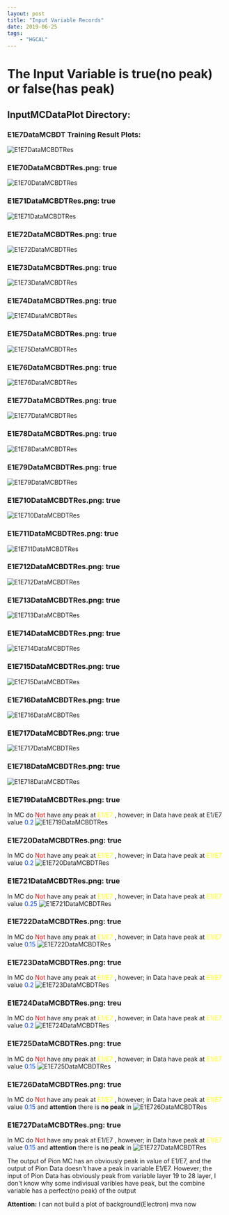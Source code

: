```yaml
---
layout: post
title: "Input Variable Records"
date: 2019-06-25
tags:
    - "HGCAL"
---
```


# The Input Variable is true(no peak) or false(has peak)

## InputMCDataPlot Directory:

### E1E7DataMCBDT Training Result Plots:
![E1E7DataMCBDTRes](https://user-images.githubusercontent.com/13759047/61263133-69a9c480-a7ba-11e9-99d5-66976a1c80db.png)
### E1E70DataMCBDTRes.png: true
![E1E70DataMCBDTRes](https://user-images.githubusercontent.com/13759047/61259967-0cf4dc80-a7af-11e9-8dbc-87a89a11946e.png)
### E1E71DataMCBDTRes.png: true
![E1E71DataMCBDTRes](https://user-images.githubusercontent.com/13759047/61259981-1f6f1600-a7af-11e9-9515-7bc7fb5a0b02.png)

### E1E72DataMCBDTRes.png: true
![E1E72DataMCBDTRes](https://user-images.githubusercontent.com/13759047/61259992-2ac24180-a7af-11e9-83a5-01e37e033ba9.png)

### E1E73DataMCBDTRes.png: true
![E1E73DataMCBDTRes](https://user-images.githubusercontent.com/13759047/61260008-34e44000-a7af-11e9-913b-b8fa904ca116.png)

### E1E74DataMCBDTRes.png: true
![E1E74DataMCBDTRes](https://user-images.githubusercontent.com/13759047/61260023-43caf280-a7af-11e9-98c2-597372b3135b.png)

### E1E75DataMCBDTRes.png: true
![E1E75DataMCBDTRes](https://user-images.githubusercontent.com/13759047/61260032-4f1e1e00-a7af-11e9-84c2-191623476d01.png)

### E1E76DataMCBDTRes.png: true
![E1E76DataMCBDTRes](https://user-images.githubusercontent.com/13759047/61260055-6230ee00-a7af-11e9-9771-34f0a0fa95f1.png)

### E1E77DataMCBDTRes.png: true
![E1E77DataMCBDTRes](https://user-images.githubusercontent.com/13759047/61260076-796fdb80-a7af-11e9-8b37-70f9793db636.png)

### E1E78DataMCBDTRes.png: true
![E1E78DataMCBDTRes](https://user-images.githubusercontent.com/13759047/61260078-796fdb80-a7af-11e9-88e9-c8b56bf78fa5.png)

### E1E79DataMCBDTRes.png: true
![E1E79DataMCBDTRes](https://user-images.githubusercontent.com/13759047/61260079-7a087200-a7af-11e9-9319-b9979d6ac092.png)

### E1E710DataMCBDTRes.png: true
![E1E710DataMCBDTRes](https://user-images.githubusercontent.com/13759047/61260081-7a087200-a7af-11e9-98fc-9c92c4972e35.png)

### E1E711DataMCBDTRes.png: true
![E1E711DataMCBDTRes](https://user-images.githubusercontent.com/13759047/61260082-7a087200-a7af-11e9-82b4-b94427e8ec2f.png)

### E1E712DataMCBDTRes.png: true
![E1E712DataMCBDTRes](https://user-images.githubusercontent.com/13759047/61260083-7a087200-a7af-11e9-96fe-389c0cd00fed.png)

### E1E713DataMCBDTRes.png: true
![E1E713DataMCBDTRes](https://user-images.githubusercontent.com/13759047/61260084-7aa10880-a7af-11e9-9d01-03dba7151d49.png)

### E1E714DataMCBDTRes.png: true
![E1E714DataMCBDTRes](https://user-images.githubusercontent.com/13759047/61260085-7aa10880-a7af-11e9-9de1-e4f0a4a936b4.png)

### E1E715DataMCBDTRes.png: true
![E1E715DataMCBDTRes](https://user-images.githubusercontent.com/13759047/61260086-7aa10880-a7af-11e9-8170-d60f7c4c33c1.png)

### E1E716DataMCBDTRes.png: true
![E1E716DataMCBDTRes](https://user-images.githubusercontent.com/13759047/61260087-7aa10880-a7af-11e9-826c-4e00544a230e.png)

### E1E717DataMCBDTRes.png: true
![E1E717DataMCBDTRes](https://user-images.githubusercontent.com/13759047/61260088-7b399f00-a7af-11e9-9b7b-4b383f0b6315.png)

### E1E718DataMCBDTRes.png: true
![E1E718DataMCBDTRes](https://user-images.githubusercontent.com/13759047/61260089-7b399f00-a7af-11e9-8c8b-92517d690017.png)

### E1E719DataMCBDTRes.png: true
In MC do <span style="color:#ff0000">Not</span> have any peak at <span style="color:#ffff00"> E1/E7 </span>, however; in Data have peak at <span style="colro:#ffff00"> E1/E7 </span> value <span style="color:#0040ff"> 0.2 </span>
![E1E719DataMCBDTRes](https://user-images.githubusercontent.com/13759047/60081588-ab6bc000-9764-11e9-8e35-1ac65b2a840f.png)
### E1E720DataMCBDTRes.png: true
In MC do <span style ="color:#ff0000">Not</span> have any peak at <span style="color:#ffff00"> E1/E7 </span>, however; in Data have peak at <span style="color:#ffff00"> E1/E7 </span> value <span style="color:#0040ff"> 0.2 </span>
![E1E720DataMCBDTRes](https://user-images.githubusercontent.com/13759047/60081785-10271a80-9765-11e9-8ea9-9c1bf5bfbd98.png)

### E1E721DataMCBDTRes.png: true 
In MC do <span style="color:#ff0000">Not</span> have any peak at <span style="color:#ffff00"> E1/E7 </span>, however; in Data have peak at <span style="color:#ffff00"> E1/E7 </span> value <span style="color:#0040ff"> 0.25 </span>
![E1E721DataMCBDTRes](https://user-images.githubusercontent.com/13759047/60081804-1ae1af80-9765-11e9-9358-f31de85f649e.png)


### E1E722DataMCBDTRes.png: true
In MC do <span style="color:#ff0000">Not</span> have any peak at <span style="color:#ffff00"> E1/E7 </span>, however; in Data have peak at <span style="color:#ffff00"> E1/E7 </span> value <span style="color:#0040ff"> 0.15 </span>
![E1E722DataMCBDTRes](https://user-images.githubusercontent.com/13759047/60081808-1b7a4600-9765-11e9-8faf-c6d5a4948a07.png)

### E1E723DataMCBDTRes.png: true
In MC do <span style="color:#ff0000">Not</span> have any peak at <span style="color:#ffff00"> E1/E7 </span>, however; in Data have peak at <span style="color:#ffff00"> E1/E7 </span> value <span style="color:#0040ff"> 0.2 </span>
![E1E723DataMCBDTRes](https://user-images.githubusercontent.com/13759047/60081809-1b7a4600-9765-11e9-8bdf-8e836c72b063.png)

### E1E724DataMCBDTRes.png: treu
In MC do <span style="color:#ff0000">Not</span> have any peak at <span style="color:#ffff00"> E1/E7 </span>, however; in Data have peak at <span style="color:#ffff00"> E1/E7 </span> value <span style="color:#0040ff"> 0.2 </span>
![E1E724DataMCBDTRes](https://user-images.githubusercontent.com/13759047/60081810-1b7a4600-9765-11e9-9a77-b27a75538b2e.png)

### E1E725DataMCBDTRes.png: true
In MC do <span style="color:#ff0000">Not</span> have any peak at <span style="color:#ffff00"> E1/E7 </span>, however; in Data have peak at <span style="color:#ffff00"> E1/E7 </span> value <span style="color:#0040ff"> 0.15 </span>
![E1E725DataMCBDTRes](https://user-images.githubusercontent.com/13759047/60081811-1c12dc80-9765-11e9-9620-ea01643dca27.png)

### E1E726DataMCBDTRes.png: true
In MC do <span style="color:#ff0000">Not</span> have any peak at <span style="color:#ffff00"> E1/E7 </span>, however; in Data have peak at <span style="color:#ffff00"> E1/E7 </span> value <span style="color:#0040ff"> 0.15 </span> and **attention** there is **no peak** in 
![E1E726DataMCBDTRes](https://user-images.githubusercontent.com/13759047/60081812-1c12dc80-9765-11e9-859d-e36109324109.png)

### E1E727DataMCBDTRes.png: true
In MC do <span style="color:#ff0000">Not</span> have any peak at <span style="color=#ffff00"> E1/E7 </span>, however; in Data have peak at <span style="color:#ffff00"> E1/E7 </span> value <span style="color:#0040ff"> 0.15 </span> and **attention** there is **no peak** in 
![E1E727DataMCBDTRes](https://user-images.githubusercontent.com/13759047/60081813-1c12dc80-9765-11e9-8069-72273731d055.png)

The output of Pion MC has an obviously peak in value of E1/E7, and the output of Pion Data doesn't have a peak in variable E1/E7.
However; the input of Pion Data has obviously peak from variable layer 19 to 28 layer, I don't know why some indivisual varibles have peak, but the combine variable has a perfect(no peak) of the output

**Attention:** I can not build a plot of background(Electron) mva now
